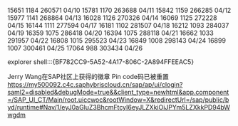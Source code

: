 
15651  1184 260571 04/10
15781  1170 263688 04/11
15842  1159 266285 04/12
15977  1141 268864 04/13
16028  1126 270326 04/14
16069  1125 272228 04/15
16144  1111 277594 04/17
16181  1102 281507 04/18
16212  1093 284037 04/19
16359  1075 286418 04/20
16394  1075 288118 04/21
16662  1033 291957 04/22
16808  1015 295523 04/23
16849  1008 298143 04/24
16899  1007 300461 04/25
17064   988 303434 04/26

explorer shell:::{BF782CC9-5A52-4A17-806C-2A894FFEEAC5}

Jerry Wang在SAP社区上获得的徽章
Pin code码已被重置
https://my500092.c4c.saphybriscloud.cn/sap/ap/ui/clogin?saml2=disabled&debugMode=true&&client_type=newhtml&app.component=/SAP_UI_CT/Main/root.uiccwoc&rootWindow=X&redirectUrl=/sap/public/byd/runtime#Nav/1/eyJ0aGluZ3BhcmFtcyI6eyJLZXkiOiJPYm5LZXkkPD94bWwgdm